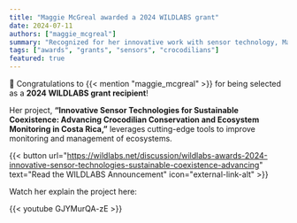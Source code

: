 ```yaml
---
title: "Maggie McGreal awarded a 2024 WILDLABS grant"
date: 2024-07-11
authors: ["maggie_mcgreal"]
summary: "Recognized for her innovative work with sensor technology, Maggie will advance crocodilian conservation and ecosystem monitoring in Costa Rica."
tags: ["awards", "grants", "sensors", "crocodilians"]
featured: true
---
```


🎉 Congratulations to {{< mention "maggie_mcgreal" >}} for being selected as a **2024 WILDLABS grant recipient**!  

Her project, **“Innovative Sensor Technologies for Sustainable Coexistence: Advancing Crocodilian Conservation and Ecosystem Monitoring in Costa Rica,”** leverages cutting-edge tools to improve monitoring and management of ecosystems.  

{{< button url="https://wildlabs.net/discussion/wildlabs-awards-2024-innovative-sensor-technologies-sustainable-coexistence-advancing" text="Read the WILDLABS Announcement" icon="external-link-alt" >}}

Watch her explain the project here:  

{{< youtube GJYMurQA-zE >}}